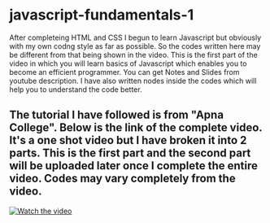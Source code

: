 # javascript-fundamentals-1
After completeing HTML and CSS I begun to learn Javascript but obviously with my own codng style as far as possible. So the codes written here may be different from that being shown in the video. This is the first part of the video in which you will learn basics of Javascript which enables you to become an efficient programmer. You can get Notes and Slides from youtube description. I have also written nodes inside the codes which will help you to understand the code better.

The tutorial I have followed is from "Apna College". Below is the link of the complete video. It's a one shot video but I have broken it into 2 parts. This is the first part and the second part will be uploaded later once I complete the entire video. Codes may vary completely from the video.
---
[![Watch the video](https://img.youtube.com/vi/VlPiVmYuoqw/0.jpg)](https://youtu.be/VlPiVmYuoqw?si=jhERQabVmm209H58)



